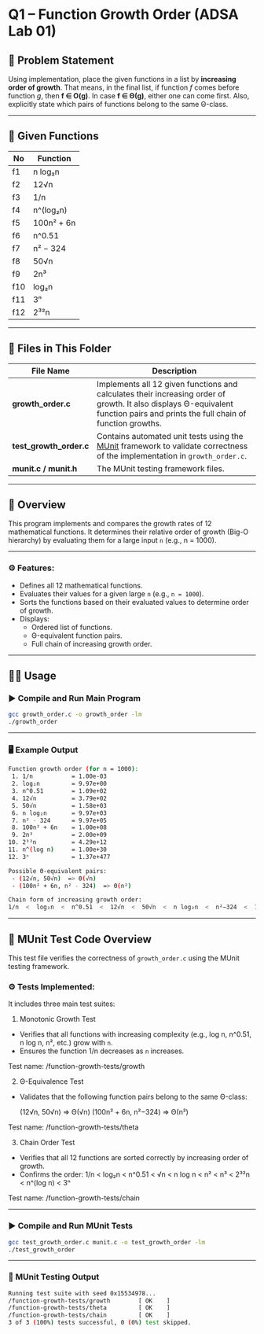# Q1 – Function Growth Order (ADSA Lab 01)

## 📘 Problem Statement

Using implementation, place the given functions in a list by **increasing order of growth**. That means, in the final list, if function *f* comes before function *g*, then **f ∈ O(g)**. In case **f ∈ Θ(g)**, either one can come first. Also, explicitly state which pairs of functions belong to the same Θ-class.

---

## 🧮 Given Functions

| No | Function |
|----|-----------|
| f1 | n log₂n |
| f2 | 12√n |
| f3 | 1/n |
| f4 | n^(log₂n) |
| f5 | 100n² + 6n |
| f6 | n^0.51 |
| f7 | n² − 324 |
| f8 | 50√n |
| f9 | 2n³ |
| f10 | log₂n |
| f11 | 3ⁿ |
| f12 | 2³²n |

---

## 📂 Files in This Folder

| File Name | Description |
|------------|-------------|
| **growth_order.c** | Implements all 12 given functions and calculates their increasing order of growth. It also displays Θ-equivalent function pairs and prints the full chain of function growths. |
| **test_growth_order.c** | Contains automated unit tests using the [MUnit](https://nemequ.github.io/munit/) framework to validate correctness of the implementation in `growth_order.c`. |
| **munit.c / munit.h** | The MUnit testing framework files. |

---

## 🧠 Overview

This program implements and compares the growth rates of 
12 mathematical functions. It determines their relative 
order of growth (Big-O hierarchy) by evaluating them for 
a large input `n` (e.g., n = 1000).

---

### ⚙️ Features:

- Defines all 12 mathematical functions.
- Evaluates their values for a given large `n` (e.g., `n = 1000`).
- Sorts the functions based on their evaluated values to determine order of growth.
- Displays:
  - Ordered list of functions.
  - Θ-equivalent function pairs.
  - Full chain of increasing growth order.

---

## 🧑‍💻 Usage

### ▶️ Compile and Run Main Program

```bash
gcc growth_order.c -o growth_order -lm
./growth_order  
```

---

### 🖥️ Example Output

```bash
Function growth order (for n = 1000):
 1. 1/n           = 1.00e-03
 2. log₂n         = 9.97e+00
 3. n^0.51        = 1.09e+02
 4. 12√n          = 3.79e+02
 5. 50√n          = 1.58e+03
 6. n log₂n       = 9.97e+03
 7. n² - 324      = 9.97e+05
 8. 100n² + 6n    = 1.00e+08
 9. 2n³           = 2.00e+09
10. 2³²n          = 4.29e+12
11. n^(log n)     = 1.00e+30
12. 3ⁿ            = 1.37e+477

Possible Θ-equivalent pairs:
 - (12√n, 50√n)  => Θ(√n)
 - (100n² + 6n, n² - 324)  => Θ(n²)

Chain form of increasing growth order:
1/n  <  log₂n  <  n^0.51  <  12√n  <  50√n  <  n log₂n  <  n²−324  <  100n²+6n  <  2n³  <  2³²n  <  n^(log n)  <  3ⁿ
```

---

## 🧩 MUnit Test Code Overview

This test file verifies the correctness of `growth_order.c` using the MUnit testing framework.

### ⚙️ Tests Implemented:

It includes three main test suites:

1. Monotonic Growth Test

- Verifies that all functions with increasing complexity 
  (e.g., log n, n^0.51, n log n, n², etc.) grow with `n`.
- Ensures the function 1/n decreases as `n` increases.

Test name: /function-growth-tests/growth

2. Θ-Equivalence Test

- Validates that the following function pairs belong to 
  the same Θ-class:

    (12√n, 50√n)        => Θ(√n)
    (100n² + 6n, n²−324) => Θ(n²)

Test name: /function-growth-tests/theta


3. Chain Order Test

- Verifies that all 12 functions are sorted correctly 
  by increasing order of growth.
- Confirms the order:
  1/n < log₂n < n^0.51 < √n < n log n < n² < n³ < 2³²n < n^(log n) < 3ⁿ

Test name: /function-growth-tests/chain

---

### ▶️ Compile and Run MUnit Tests

```bash
gcc test_growth_order.c munit.c -o test_growth_order -lm
./test_growth_order
```

---

### 🧪 MUnit Testing Output

```bash
Running test suite with seed 0x15534978...
/function-growth-tests/growth        [ OK    ]
/function-growth-tests/theta         [ OK    ]
/function-growth-tests/chain         [ OK    ]
3 of 3 (100%) tests successful, 0 (0%) test skipped.
```
